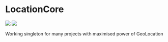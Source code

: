 # LocationCore

![](https://img.shields.io/badge/swift-3.0-green.svg)
![](https://img.shields.io/badge/platform-ios-gray.svg)


Working singleton for many projects with maximised power of GeoLocation
